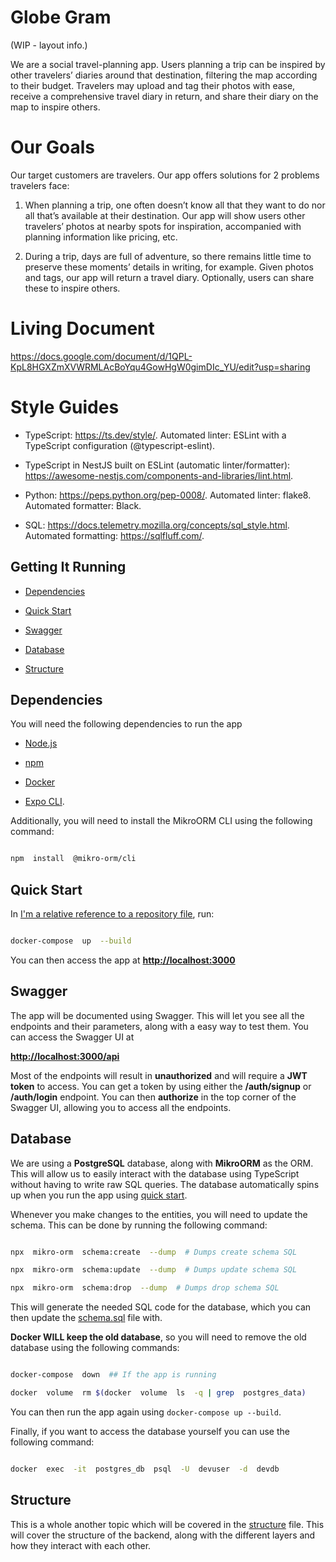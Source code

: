 
# Globe Gram

(WIP - layout info.)

  

We are a social travel-planning app. Users planning a trip can be inspired by other travelers’ diaries around that destination, filtering the map according to their budget. Travelers may upload and tag their photos with ease, receive a comprehensive travel diary in return, and share their diary on the map to inspire others.

  

# Our Goals

Our target customers are travelers. Our app offers solutions for 2 problems travelers face:

  

1) When planning a trip, one often doesn’t know all that they want to do nor all that’s available at their destination. Our app will show users other travelers’ photos at nearby spots for inspiration, accompanied with planning information like pricing, etc.

  

2) During a trip, days are full of adventure, so there remains little time to preserve these moments’ details in writing, for example. Given photos and tags, our app will return a travel diary. Optionally, users can share these to inspire others.

  
  

# Living Document

https://docs.google.com/document/d/1QPL-KpL8HGXZmXVWRMLAcBoYqu4GowHgW0gimDIc_YU/edit?usp=sharing

  

# Style Guides

- TypeScript: https://ts.dev/style/. Automated linter: ESLint with a TypeScript configuration (@typescript-eslint).

- TypeScript in NestJS built on ESLint (automatic linter/formatter): https://awesome-nestjs.com/components-and-libraries/lint.html.

- Python: https://peps.python.org/pep-0008/. Automated linter: flake8. Automated formatter: Black.

- SQL: https://docs.telemetry.mozilla.org/concepts/sql_style.html. Automated formatting: https://sqlfluff.com/.

## Getting It Running

- [Dependencies](#dependencies)

- [Quick Start](#quick-start)

- [Swagger](#swagger)

- [Database](#database)

- [Structure](#structure)

  
  

## Dependencies

You will need the following dependencies to run the app

- [Node.js](https://nodejs.org/en/download)

- [npm](https://docs.npmjs.com/downloading-and-installing-node-js-and-npm)

- [Docker](https://docs.docker.com/compose/install/)

- [Expo CLI](https://docs.expo.dev/more/expo-cli/).

  

Additionally, you will need to install the MikroORM CLI using the following command:

```bash

npm  install  @mikro-orm/cli

```
  
  

## Quick Start

In [I'm a relative reference to a repository file](../main/frontend), run:

```bash

docker-compose  up  --build

```

You can then access the app at **[http://localhost:3000](http://localhost:3000)**

  
  

## Swagger

The app will be documented using Swagger. This will let you see all the endpoints and their parameters, along with a easy way to test them. You can access the Swagger UI at

**[http://localhost:3000/api](http://localhost:3000/api)**

  

Most of the endpoints will result in **unauthorized** and will require a **JWT token** to access. You can get a token by using either the **/auth/signup** or **/auth/login** endpoint. You can then **authorize** in the top corner of the Swagger UI, allowing you to access all the endpoints.

  
  

## Database

We are using a **PostgreSQL** database, along with **MikroORM** as the ORM. This will allow us to easily interact with the database using TypeScript without having to write raw SQL queries. The database automatically spins up when you run the app using [quick start](#quick-start).

  

Whenever you make changes to the entities, you will need to update the schema. This can be done by running the following command:

```bash

npx  mikro-orm  schema:create  --dump  # Dumps create schema SQL

npx  mikro-orm  schema:update  --dump  # Dumps update schema SQL

npx  mikro-orm  schema:drop  --dump  # Dumps drop schema SQL

```

This will generate the needed SQL code for the database, which you can then update the [schema.sql](./schema.sql) file with.

  

**Docker WILL keep the old database**, so you will need to remove the old database using the following commands:

```bash

docker-compose  down  ## If the app is running

docker  volume  rm $(docker  volume  ls  -q | grep  postgres_data)

```

You can then run the app again using `docker-compose up --build`.

  

Finally, if you want to access the database yourself you can use the following command:

```bash

docker  exec  -it  postgres_db  psql  -U  devuser  -d  devdb

```

  
  

## Structure

This is a whole another topic which will be covered in the [structure](./structure.md) file. This will cover the structure of the backend, along with the different layers and how they interact with each other.